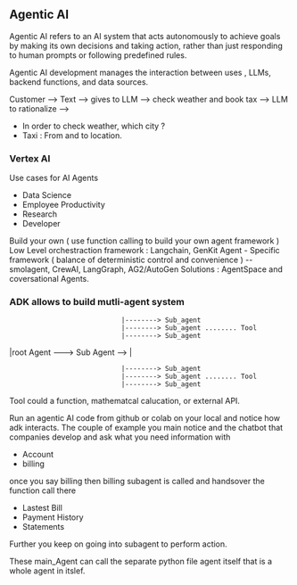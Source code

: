 ## Agentic AI

Agentic AI refers to an AI system that acts autonomously to achieve goals by making its own decisions and taking action, rather than just responding to human prompts or following predefined rules. 

Agentic AI development manages the interaction between uses , LLMs, backend functions, and data sources. 

Customer --> Text --> gives to LLM --> check weather and book tax --> LLM to rationalize --> 
- In order to check weather, which city ?
- Taxi : From and to location.

### Vertex AI

Use cases for AI Agents 
 - Data Science
 - Employee Productivity
 - Research
 - Developer

Build your own ( use function calling to build your own agent framework )
Low Level orchestraction framework : Langchain, GenKit
Agent - Specific framework ( balance of deterministic control and convenience ) -- smolagent, CrewAI, LangGraph, AG2/AutoGen
Solutions : AgentSpace and coversational Agents. 


### ADK allows to build mutli-agent system

                                |--------> Sub_agent
                                |--------> Sub_agent ........ Tool
                                |--------> Sub_agent
                              
 |root Agent ---> Sub Agent --> |

                                |--------> Sub_agent
                                |--------> Sub_agent ........ Tool
                                |--------> Sub_agent

Tool could a function, mathematcal calucation, or external API.

Run an agentic AI code from github or colab on your local and notice how adk interacts. 
The couple of example you main notice and the chatbot that companies develop
and ask what you need information with
- Account
- billing
  
once you say billing then billing subagent is called and handsover the function call there
- Lastest Bill
- Payment History
- Statements
  
Further you keep on going into subagent to perform action. 

These main_Agent can call the separate python file agent itself that is a whole agent in itslef. 
